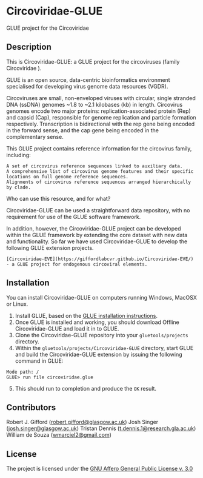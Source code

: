 # Circoviridae-GLUE
GLUE project for the Circoviridae 

## Description

This is Circoviridae-GLUE: a GLUE project for the circoviruses (family Circoviridae ).

GLUE is an open source, data-centric bioinformatics environment specialised for developing virus genome data resources (VGDR).

Circoviruses are small, non-enveloped viruses with circular, single stranded DNA (ssDNA) genomes ~1.8 to ~2.1 kilobases (kb) in length. Circovirus genomes encode two major proteins: replication-associated protein (Rep) and capsid (Cap), responsible for genome replication and particle formation respectively. Transcription is bidirectional with the rep gene being encoded in the forward sense, and the cap gene being encoded in the complementary sense.

This GLUE project contains reference information for the circovirus family, including:

    A set of circovirus reference sequences linked to auxiliary data.
    A comprehensive list of circovirus genome features and their specific locations on full genome reference sequences.
    Alignments of circovirus reference sequences arranged hierarchically by clade.

Who can use this resource, and for what?

Circoviridae-GLUE can be used a straightforward data repository, with no requirement for use of the GLUE software framework.

In addition, however, the Circoviridae-GLUE project can be developed within the GLUE framework by extending the core dataset with new data and functionality. So far we have used Circoviridae-GLUE to develop the following GLUE extension projects.

    [Circoviridae-EVE](https://giffordlabcvr.github.io/Circoviridae-EVE/) - a GLUE project for endogenous circoviral elements.


## Installation

You can install Circoviridae-GLUE on computers running Windows, MacOSX or Linux.

1. Install GLUE, based on the [GLUE installation instructions](http://tools.glue.cvr.ac.uk/#/installation). 
2. Once GLUE is installed and working, you should download Offline Circoviridae-GLUE and load it in to GLUE.
3. Clone the Circoviridae-GLUE repository into your `gluetools/projects` directory.
4. Within the `gluetools/projects/Circoviridae-GLUE` directory, start GLUE and build the Circoviridae-GLUE extension by issuing the following command in GLUE:

```
Mode path: /
GLUE> run file circoviridae.glue
```
5. This should run to completion and produce the `OK` result.


## Contributors

Robert J. Gifford (robert.gifford@glasgow.ac.uk)
Josh Singer (josh.singer@glasgow.ac.uk)
Tristan Dennis (t.dennis.1@research.gla.ac.uk)
William de Souza (wmarciel2@gmail.com)


## License

The project is licensed under the [GNU Affero General Public License v. 3.0](https://www.gnu.org/licenses/agpl-3.0.en.html)
